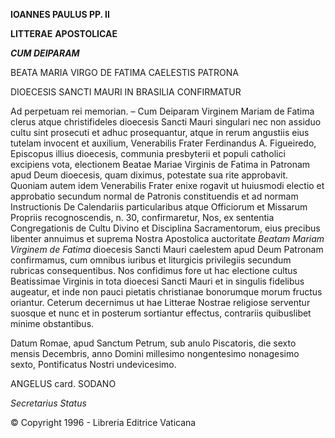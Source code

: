 **IOANNES PAULUS PP. II**

**LITTERAE** **APOSTOLICAE**

***CUM DEIPARAM***

BEATA MARIA VIRGO DE FATIMA CAELESTIS PATRONA

DIOECESIS SANCTI MAURI IN BRASILIA CONFIRMATUR

Ad perpetuam rei memorian. – Cum Deiparam Virginem Mariam de Fatima clerus atque christifideles dioecesis Sancti Mauri singulari nec non assiduo cultu sint prosecuti et adhuc prosequantur, atque in rerum angustiis eius tutelam invocent et auxilium, Venerabilis Frater Ferdinandus A. Figueiredo, Episcopus illius dioecesis, communia presbyterii et populi catholici excipiens vota, electionem Beatae Mariae Virginis de Fatima in Patronam apud Deum dioecesis, quam diximus, potestate sua rite approbavit. Quoniam autem idem Venerabilis Frater enixe rogavit ut huiusmodi electio et approbatio secundum normal de Patronis constituendis et ad normam Instructionis De Calendariis particularibus atque Officiorum et Missarum Propriis recognoscendis, n. 30, confirmaretur, Nos, ex sententia Congregationis de Cultu Divino et Disciplina Sacramentorum, eius precibus libenter annuimus et suprema Nostra Apostolica auctoritate *Beatam Mariam Virginem de Fatima* dioecesis Sancti Mauri caelestem apud Deum Patronam confirmamus, cum omnibus iuribus et liturgicis privilegiis secundum rubricas consequentibus. Nos confidimus fore ut hac electione cultus Beatissimae Virginis in tota dioecesi Sancti Mauri et in singulis fidelibus augeatur, et inde non pauci pietatis christianae bonorumque morum fructus oriantur. Ceterum decernimus ut hae Litterae Nostrae religiose serventur suosque et nunc et in posterum sortiantur effectus, contrariis quibuslibet minime obstantibus.

Datum Romae, apud Sanctum Petrum, sub anulo Piscatoris, die sexto mensis Decembris, anno Domini millesimo nongentesimo nonagesimo sexto, Pontificatus Nostri undevicesimo.

ANGELUS card. SODANO

*Secretarius Status*

© Copyright 1996 - Libreria Editrice Vaticana